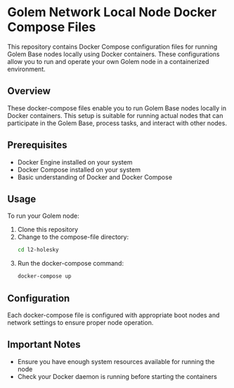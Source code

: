 # Golem Network Local Node Docker Compose Files

This repository contains Docker Compose configuration files for running Golem Base nodes locally using Docker containers. These configurations allow you to run and operate your own Golem node in a containerized environment.

## Overview

These docker-compose files enable you to run Golem Base nodes locally in Docker containers. This setup is suitable for running actual nodes that can participate in the Golem Base, process tasks, and interact with other nodes.

## Prerequisites

- Docker Engine installed on your system
- Docker Compose installed on your system
- Basic understanding of Docker and Docker Compose

## Usage

To run your Golem node:

1. Clone this repository
2. Change to the compose-file directory:
   ```bash
   cd l2-holesky
   ```
3. Run the docker-compose command:
   ```bash
   docker-compose up
   ```

## Configuration

Each docker-compose file is configured with appropriate boot nodes and network settings to ensure proper node operation.

## Important Notes

- Ensure you have enough system resources available for running the node
- Check your Docker daemon is running before starting the containers

